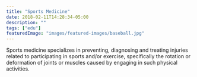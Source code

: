 ```yaml
---
title: "Sports Medicine"
date: 2018-02-11T14:28:34-05:00
description: ""
tags: ["edu"]
featuredImage: "images/featured-images/baseball.jpg"
---
```


Sports medicine specializes in preventing, diagnosing and treating injuries related to 
participating in sports and/or exercise, specifically the rotation or deformation of 
joints or muscles caused by engaging in such physical activities. 
